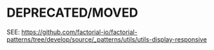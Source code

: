 # DEPRECATED/MOVED

SEE: https://github.com/factorial-io/factorial-patterns/tree/develop/source/_patterns/utils/utils-display-responsive
